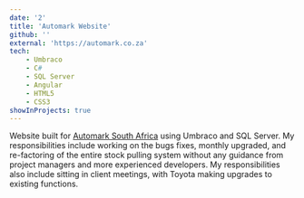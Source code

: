 ```yaml
---
date: '2'
title: 'Automark Website'
github: ''
external: 'https://automark.co.za'
tech:
    - Umbraco
    - C#
    - SQL Server
    - Angular
    - HTML5
    - CSS3
showInProjects: true
---
```


Website built for [Automark South Africa]("https://automark.co.za") using Umbraco and SQL Server.
My responsibilities include working on the bugs fixes, monthly upgraded, and re-factoring of the entire stock pulling system without any guidance from project managers and more experienced developers. My responsibilities also include sitting in client meetings, with Toyota making upgrades to existing functions.